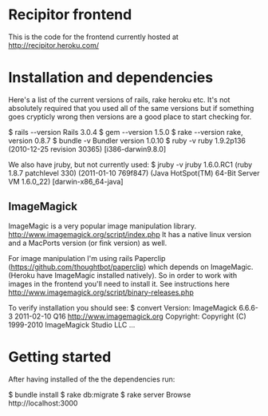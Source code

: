 Recipitor frontend
==================

This is the code for the frontend currently hosted at http://recipitor.heroku.com/


Installation and dependencies
=============================
Here's a list of the current versions of rails, rake heroku etc. It's not absolutely required that you used all of the same versions but if something goes crypticly wrong then versions are a good place to start checking for.

$ rails --version
Rails 3.0.4
$ gem --version
1.5.0
$ rake --version
rake, version 0.8.7
$ bundle -v
Bundler version 1.0.10
$ ruby -v
ruby 1.9.2p136 (2010-12-25 revision 30365) [i386-darwin9.8.0]

We also have jruby, but not currently used:
$ jruby -v
jruby 1.6.0.RC1 (ruby 1.8.7 patchlevel 330) (2011-01-10 769f847) (Java HotSpot(TM) 64-Bit Server VM 1.6.0_22) [darwin-x86_64-java]

ImageMagick
-----------
ImageMagic is a very popular image manipulation library. http://www.imagemagick.org/script/index.php
It has a native linux version and a MacPorts version (or fink version) as well.

For image manipulation I'm using rails Paperclip (https://github.com/thoughtbot/paperclip) which depends on ImageMagic. (Heroku have ImageMagic installed natively).
So in order to work with images in the frontend you'll need to install it. See instructions here http://www.imagemagick.org/script/binary-releases.php

To verify installation you should see:
$ convert
Version: ImageMagick 6.6.6-3 2011-02-10 Q16 http://www.imagemagick.org
Copyright: Copyright (C) 1999-2010 ImageMagick Studio LLC
...

Getting started
===============
After having installed of the the dependencies run:

$ bundle install
$ rake db:migrate
$ rake server
Browse http://localhost:3000

